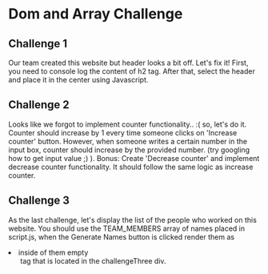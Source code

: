 # Dom and Array Challenge

## Challenge 1
Our team created this website but header looks a bit off. Let's fix it! First, you need to console log the content of h2 tag. After that, select the header and place it in the center using Javascript.



## Challenge 2
Looks like we forgot to implement counter functionality.. :( so, let's do it. Counter should increase by 1 every time someone clicks on 'Increase counter' button. However, when someone writes a certain number in the input box, counter should increase by the provided number. (try googling how to get input value ;) ). 
Bonus:
Create 'Decrease counter' and implement decrease counter functionality. It should follow the same logic as increase counter.

## Challenge 3
As the last challenge, let's display the list of the people who worked on this website. You should use the TEAM_MEMBERS array of names placed in script.js, when the Generate Names button is clicked render them as <li/> inside of them empty <ul/> tag that is located in the challengeThree div.
